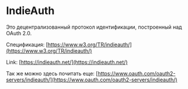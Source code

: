 # IndieAuth

Это децентрализованный протокол идентификации, построенный над OAuth 2.0.

Спецификация: [https://www.w3.org/TR/indieauth/](https://www.w3.org/TR/indieauth/)

Link: [https://indieauth.net/](https://indieauth.net/)

Так же можно здесь почитать еще: [https://www.oauth.com/oauth2-servers/indieauth/](https://www.oauth.com/oauth2-servers/indieauth/)
